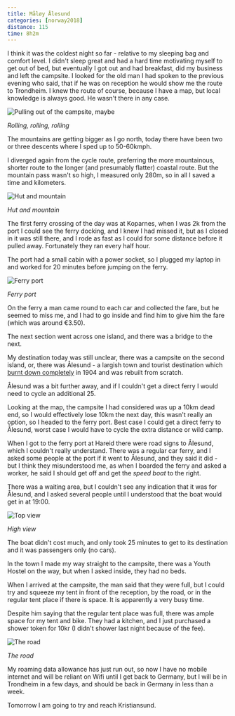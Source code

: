 ```yaml
---
title: Måløy Ålesund
categories: [norway2018]
distance: 115
time: 8h2m
---
```



I think it was the coldest night so far - relative to my sleeping bag and
comfort level. I didn't sleep great and had a hard time motivating myself to
get out of bed, but eventually I got out and had breakfast, did my business
and left the campsite. I looked for the old man I had spoken to the previous
evening who said, that if he was on reception he would show me the route to
Trondheim. I knew the route of course, because I have a map, but local
knowledge is always good. He wasn't there in any case.

![Pulling out of the campsite, maybe](/images/norway/2018-07-10/IMG_20180710_093006.jpg) 

*Rolling, rolling, rolling*

The mountains are getting bigger as I go north, today there have been two or
three descents where I sped up to 50-60kmph.

I diverged again from the cycle route, preferring the more mountainous,
shorter route to the longer (and presumably flatter) coastal route. But the
mountain pass wasn't so high, I measured only 280m, so in all I saved a time
and kilometers.

![Hut and mountain](/images/norway/2018-07-10/IMG_20180710_135442.jpg) 

*Hut and mountain*

The first ferry crossing of the day was at Koparnes, when I was 2k from the
port I could see the ferry docking, and I knew I had missed it, but as I
closed in it was still there, and I rode as fast as I could for some distance
before it pulled away. Fortunately they ran every half hour.

The port had a small cabin with a power socket, so I plugged my laptop in and
worked for 20 minutes before jumping on the ferry.

![Ferry port](/images/norway/2018-07-10/IMG_20180710_140604.jpg) 

*Ferry port*

On the ferry a man came round to each car and collected the fare, but he
seemed to miss me, and I had to go inside and find him to give him the fare
(which was around €3.50).

The next section went across one island, and there was a bridge to the next.

My destination today was still unclear, there was a campsite on the second
island, or, there was Ålesund - a largish town and tourist destination which
[burnt down completely](https://en.wikipedia.org/wiki/%C3%85lesund_Fire) in
1904 and was rebuilt from scratch.

Ålesund was a bit further away, and if I couldn't get a direct ferry I would
need to cycle an additional 25.

Looking at the map, the campsite I had considered was up a 10km dead end, so
I would effectively lose 10km the next day, this wasn't really an option, so I
headed to the ferry port. Best case I could get a direct ferry to Ålesund,
worst case I would have to cycle the extra distance or wild camp.

When I got to the ferry port at Hareid there were road signs to Ålesund, which
I couldn't really understand. There was a regular car ferry, and I asked some
people at the port if it went to Ålesund, and they said it did - but I think
they misunderstood me, as when I boarded the ferry and asked a worker, he said
I should get off and get the _speed boat_ to the right.

There was a waiting area, but I couldn't see any indication that it was for
Ålesund, and I asked several people until I understood that the boat would get
in at 19:00.

![Top view](/images/norway/2018-07-10/IMG_20180710_152157.jpg) 

*High view*

The boat didn't cost much, and only took 25 minutes to get to its destination
and it was passengers only (no cars).

In the town I made my way straight to the campsite, there was a Youth Hostel
on the way, but when I asked inside, they had no beds.

When I arrived at the campsite, the man said that they were full, but I could
try and squeeze my tent in front of the reception, by the road, or in the
regular tent place if there is space. It is apparently a very busy time.

Despite him saying that the regular tent place was full, there was ample space
for my tent and bike. They had a kitchen, and I just purchased a shower token
for 10kr (I didn't shower last night because of the fee).

![The road](/images/norway/2018-07-10/IMG_20180710_112721.jpg) 

*The road*

My roaming data allowance has just run out, so now I have no mobile internet
and will be reliant on Wifi until I get back to Germany, but I will be in
Trondheim in a few days, and should be back in Germany in less than a week.

Tomorrow I am going to try and reach Kristiansund.

